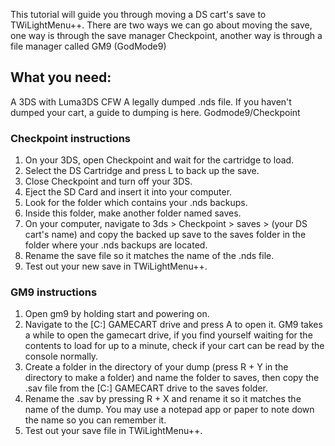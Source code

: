 This tutorial will guide you through moving a DS cart's save to TWiLightMenu++. There are two ways we can go about moving the save, one way is through the save manager Checkpoint, another way is through a file manager called GM9 (GodMode9)

## What you need:
A 3DS with Luma3DS CFW
A legally dumped .nds file. If you haven't dumped your cart, a guide to dumping is here.
Godmode9/Checkpoint

### Checkpoint instructions
1. On your 3DS, open Checkpoint and wait for the cartridge to load.
2. Select the DS Cartridge and press L to back up the save.
3. Close Checkpoint and turn off your 3DS.
4. Eject the SD Card and insert it into your computer.
5. Look for the folder which contains your .nds backups.
6. Inside this folder, make another folder named saves.
7. On your computer, navigate to 3ds > Checkpoint > saves > (your DS cart's name) and copy the backed up save to the saves folder in the folder where your .nds backups are located.
8. Rename the save file so it matches the name of the .nds file.
9. Test out your new save in TWiLightMenu++.


### GM9 instructions
1. Open gm9 by holding start and powering on.
2. Navigate to the [C:] GAMECART drive and press A to open it. GM9 takes a while to open the gamecart drive, if you find yourself waiting for the contents to load for up to a minute, check if your cart can be read by the console normally.
3. Create a folder in the directory of your dump (press R + Y in the directory to make a folder) and name the folder to saves, then copy the .sav file from the [C:] GAMECART drive to the saves folder.
4. Rename the .sav by pressing R + X and rename it so it matches the name of the dump. You may use a notepad app or paper to note down the name so you can remember it.
5. Test out your save file in TWiLightMenu++.